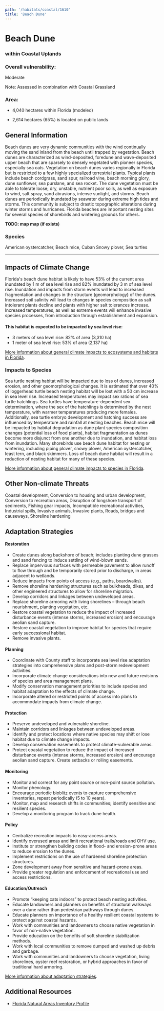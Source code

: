 ```yaml
---
path: '/habitats/coastal/1610'
title: 'Beach Dune'
---
```


# Beach Dune

### within Coastal Uplands

<div id="TopSection">



<div>

### Overall vulnerability:

<div class="vulnerability vulnerability-moderate">Moderate</div>

Note: Assessed in combination with Coastal Grassland

### Area:

-   4,040 hectares within Florida (modeled)

-   2,614 hectares (65%) is located on public lands



</div>
</div>

## General Information

Beach dunes are very dynamic communities with the wind continually moving the sand inland from the beach until trapped by vegetation. Beach dunes are characterized as wind-deposited, foredune and wave-deposited upper beach that are sparsely to densely vegetated with pioneer species, especially sea oats.  Vegetation on beach dunes varies regionally in Florida but is restricted to a few highly specialized terrestrial plants.   Typical plants include beach cordgrass, sand spur, railroad vine, beach morning glory, dune sunflower, sea purslane, and sea rocket.  The dune vegetation must be able to tolerate loose, dry, unstable, nutrient poor soils, as well as exposure to wind, salt spray, sand abrasions, intense sunlight, and storms.  Beach dunes are  periodically inundated by seawater during extreme high tides and storms. This community is subject to drastic topographic alterations during winter storms and hurricanes.  Florida beaches are important nesting sites for several species of shorebirds and wintering grounds for others.



**TODO: map map (if exists)**

### Species

American oystercatcher, Beach mice, Cuban Snowy plover, Sea turtles

<hr />

## Impacts of Climate Change

Florida's beach dune habitat is likely to have 53% of the current area inundated by 1 m of sea level rise and 82% inundated by 3 m of sea level rise.  Inundation and impacts from storm events will lead to increased fragmentation and changes in the structure (geomorphology) of the dunes.   Increased soil salinity will lead to changes in species composition as salt intolerant plants decline and plants with higher salt tolerances increase.  Increased temperatures, as well as extreme events  will enhance invasive species processes, from introduction through establishment and expansion.


#### This habitat is expected to be impacted by sea level rise:

- 3 meters of sea level rise: 82% of area (3,310 ha)
- 1 meter of sea level rise: 53% of area (2,137 ha)
    

[More information about general climate impacts to ecosystems and habitats in Florida](/impacts/habitats).

### Impacts to Species

Sea turtle nesting habitat will be impacted due to loss of dunes, increased erosion, and other geomorphological changes.  It is estimated that over 40% of loggerhead turtle beach nesting habitat will be lost with a 50 cm increase in sea level rise. Increased temperatures may impact sex rations of sea turtle hatchlings. Sea turtles have temperature-dependent sex determination, where the sex of the hatchlings is determined by the nest temperature, with warmer temperatures producing more females.  Additionally, sea turtle embryo development and hatching success are influenced by temperature and rainfall at nesting beaches.   Beach mice will be impacted by habitat degradation as dune plant species composition changes (potential loss of food plants), habitat fragmentation as dunes become more disjunct from one another due to inundation, and habitat loss from inundation.  Many shorebirds use beach dune habitat for nesting or wintering, including piping plover, snowy plover, American oystercatcher, least tern, and black skimmers.  Loss of beach dune habitat will result in a reduction of nesting habitat for many of these species.

[More information about general climate impacts to species in Florida](/impacts/species).

## Other Non-climate Threats

Coastal development, Conversion to housing and urban development, Conversion to recreation areas, Disruption of longshore transport of sediments, Fishing gear impacts, Incompatible recreational activities, Industrial spills, Invasive animals, Invasive plants, Roads, bridges and causeways, Shoreline hardening

## Adaptation Strategies

#### Restoration

- Create dunes along backshore of beach; includes planting dune grasses and sand fencing to induce settling of wind-blown sands.
- Replace impervious surfaces with permeable pavement to allow runoff to flow through and be temporarily stored prior to discharge, in areas adjacent to wetlands.
- Reduce impacts from points of access (e.g., paths, boardwalks).
- Remove shoreline hardening structures such as bulkheads, dikes, and other engineered structures to allow for shoreline migration.
- Develop corridors and linkages between undeveloped areas.
- Replace shoreline armoring with living shorelines – through beach nourishment, planting vegetation, etc.
- Restore coastal vegetation to reduce the impact of increased disturbance events (intense storms, increased erosion) and encourage aeolian sand capture.
- Restore coastal vegetation to improve habitat for species that require early successional habitat.
- Remove invasive plants.


#### Planning

- Coordinate with County staff to incorporate sea level rise adaptation strategies into comprehensive plans and post-storm redevelopment activities.
- Incorporate climate change considerations into new and future revisions of species and area management plans.
- Modify conservation management priorities to include species and habitat adaptation to the effects of climate change.
- Incorporate altered or restricted points of access into plans to accommodate impacts from climate change.


#### Protection

- Preserve undeveloped and vulnerable shoreline.
- Maintain corridors and linkages between undeveloped areas.
- Identify and protect locations where native species may shift or lose habitat due to climate change impacts.
- Develop conservation easements  to protect climate-vulnerable areas.
- Protect coastal vegetation to reduce the impact of increased disturbance events (intense storms, increased erosion) and encourage aeolian sand capture. Create setbacks or rolling easements.


#### Monitoring

- Monitor and correct for any point source or non-point source pollution.
- Monitor phenology.
- Encourage periodic bioblitz events to capture comprehensive inventories, repeat periodically (5 to 10 years).
- Monitor, map  and research shifts in communities; identify sensitive and resilient species.
- Develop a monitoring program to track dune health.


#### Policy

- Centralize recreation impacts to easy-access areas.
- Identify overused areas and limit recreational trails/roads and OHV use.
- Institute or strengthen building codes in flood- and erosion-prone areas to reduce erosion to the dunes.
- Implement restrictions on the use of hardened shoreline protection structures.
- Zone development away from sensitive and hazard-prone areas.
- Provide greater regulation and enforcement of recreational use and access restrictions.


#### Education/Outreach

- Promote “keeping cats indoors” to protect beach nesting activities.
- Educate landowners and planners on benefits of structural walkways over a dune rather than pedestrian pathways through dunes.
- Educate planners on importance of a healthy resilient coastal systems to protect against coastal hazards.
- Work with communities and landowners to choose native vegetation in favor of non-native vegetation.
- Provide education on the benefits of soft shoreline stabilization methods.
- Work with local communities to remove dumped and washed up debris and garbage.
- Work with communities and landowners to choose vegetation, living shorelines, oyster reef restoration, or hybrid approaches in favor of traditional hard armoring.




[More information about adaptation strategies](/strategies).

## Additional Resources

 - [Florida Natural Areas Inventory Profile](http://www.fnai.org/PDF/NC/Beach_Dune_Final_2010.pdf)
